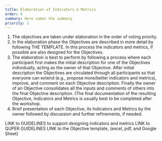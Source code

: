 ```yaml
---
title: Elaboration of Indicators & Metrics
order: 4
summary: Here comes the summary
priority: 1
---
```

1. The objectives are taken under elaboration in the order of voting priority.
1. In the elaboration phase the Objectives are described in more detail by following THE TEMPLATE. In this process the indicators and metrics, if possible are also designed for the Objectives. 
1. The elaboration is best to perform by following a process where each participant first makes the initial description for one of the Objectives individually, acting as the owner of that Objective. After initial description the Objectives are circulated through all participants so that everyone can extend (e.g., propose more/better indicators and metrics), improve, and comment on each Objective description. Finally the owner of an Objective consolidates all the inputs and comments of others into the final Objective description. (The final documentation of the resulting Objective, Indicators and Metrics is usually best to be completed after the workshop. 
1. Brief presentation of each Objective, its Indicators and Metrics by the owner followed by discussion and further refinements, if needed. 

LINK to GUIDELINES to support designing indicators and metrics
LINK to QUPER GUIDELINES
LINK to the Objective template, (excel, pdf, and Google Sheet)
